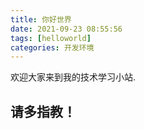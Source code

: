 ```yaml
---
title: 你好世界
date: 2021-09-23 08:55:56
tags: [helloworld]
categories: 开发环境
---
```

欢迎大家来到我的技术学习小站.

## 请多指教！


